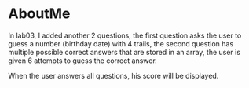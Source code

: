 # AboutMe
In lab03, I added another 2 questions, the first question asks the user to guess a number (birthday date) with 4 trails, the second question has multiple possible correct answers that are stored in an array, the user is given 6 attempts to guess the correct answer.

When the user answers all questions, his score will be displayed.
 
